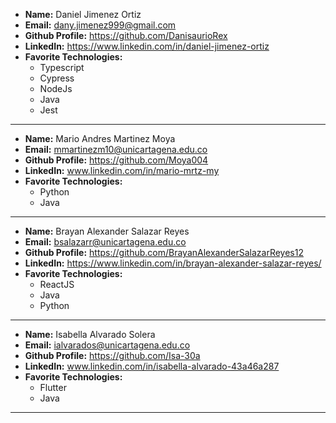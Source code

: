 - **Name:** Daniel Jimenez Ortiz
- **Email:** dany.jimenez999@gmail.com
- **Github Profile:** https://github.com/DanisaurioRex
- **LinkedIn:** https://www.linkedin.com/in/daniel-jimenez-ortiz
- **Favorite Technologies:**
  - Typescript
  - Cypress
  - NodeJs
  - Java
  - Jest

---

- **Name:** Mario Andres Martinez Moya
- **Email:** mmartinezm10@unicartagena.edu.co
- **Github Profile:** https://github.com/Moya004
- **LinkedIn:** www.linkedin.com/in/mario-mrtz-my
- **Favorite Technologies:**
  - Python
  - Java

---

- **Name:** Brayan Alexander Salazar Reyes
- **Email:** bsalazarr@unicartagena.edu.co
- **Github Profile:** https://github.com/BrayanAlexanderSalazarReyes12
- **LinkedIn:** https://www.linkedin.com/in/brayan-alexander-salazar-reyes/
- **Favorite Technologies:**
  - ReactJS
  - Java
  - Python

---

- **Name:** Isabella Alvarado Solera
- **Email:** ialvarados@unicartagena.edu.co
- **Github Profile:** https://github.com/Isa-30a
- **LinkedIn:** www.linkedin.com/in/isabella-alvarado-43a46a287
- **Favorite Technologies:**
  - Flutter
  - Java

---

